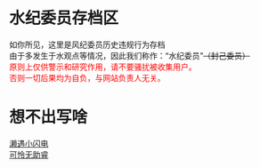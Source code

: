 # 水纪委员存档区
如你所见，这里是风纪委员历史违规行为存档<br>
由于多发生于水观点等情况，因此我们称作：“水纪委员”~~（封己委员）~~<br>
<font color=red>原则上仅供警示和研究作用，请不要骚扰被收集用户。<br>否则一切后果均为自负，与网站负责人无关。</font>

# 想不出写啥
[濑遇小闪电](https://qg46.github.io/bilibili/waterjudge/1)<br>
[可怜无助睿](https://qg46.github.io/bilibili/waterjudge/2)
